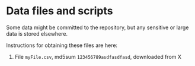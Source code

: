 # Data files and scripts

Some data might be committed to the repository, but any sensitive or large data is stored elsewhere.

Instructions for obtaining these files are here:

1. File `myFile.csv`, md5sum `123456789asdfasdfasd`, downloaded from X